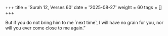 +++
title = 'Surah 12, Verses 60'
date = '2025-08-27'
weight = 60
tags = []
+++

But if you do not bring him to me ˹next time˺, I will have no grain for you, nor will you ever come close to me again.”